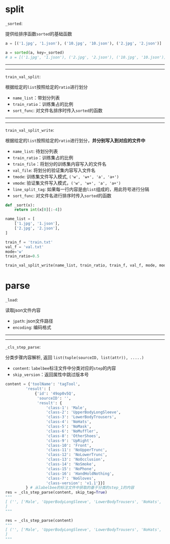 # split

`_sorted`:

提供给排序函数`sorted`的基础函数

```python
a = [('1.jpg', '1.json'), ('10.jpg', '10.json'), ('2.jpg', '2.json')]

a = sorted(a, key=_sorted)
# a = [('1.jpg', '1.json'), ('2.jpg', '2.json'), ('10.jpg', '10.json')]
```

---

---

`train_val_split`:

根据给定的`list`按照给定的`ratio`进行划分

- `name_list`：带划分列表
- `train_ratio`：训练集占的比例
- `sort_func`: 对文件名排序时传入`sorted`的函数

---

---

`train_val_split_write`:

根据给定的`list`按照给定的`ratio`进行划分，**并分别写入到对应的文件中**

- `name_list`: 待划分列表
- `train_ratio`：训练集占的比例
- `train_file`：将划分的训练集内容写入的文件名
- `val_file`: 将划分的验证集内容写入文件名
- `tmode`: 训练集文件写入模式, `('w', 'w+', 'a', 'a+')`
- `vmode`: 验证集文件写入模式，`('w', 'w+', 'a', 'a+')`
- `line_split_tag`: 如果每一行内容是由`list`组成的，用此符号进行分隔
- `sort_func`: 对文件名进行排序时传入`sorted`的函数

```python
def _sort(x):
    return int(x[0][:-4])

name_list = [
    ['1.jpg', '1.json'],
    ['2.jpg', '2.json'],
]

train_f = 'train.txt'
val_f = 'val.txt'
mode='w'
train_ratio=0.5

train_val_split_write(name_list, train_ratio, train_f, val_f, mode, mode, sort_func=_sort)
```





# parse

`_load`:

读取json文件内容

- `jpath`: json文件路径
- `encoding`: 编码格式

---

---

`_cls_step_parse`:

分类步骤内容解析, 返回 `list(tuple(sourceID, list(attr)), .....)`

- `content`: `labelbee`标注文件中分类对应的`step`的内容
- `skip_version`：返回属性中跳过版本号

```python
content = {'toolName': 'tagTool',
         'result': [
             {'id': '49op0v5Q',
              'sourceID': '',
              'result': {
                  'class-1': 'Male',
                  'class-2': 'UpperBodyLongSleeve',
                  'class-3': 'LowerBodyTrousers',
                  'class-4': 'NoHats',
                  'class-5': 'NoMask',
                  'class-6': 'NoMuffler',
                  'class-8': 'OtherShoes',
                  'class-9': 'UpRight',
                  'class-10': 'Front',
                  'class-11': 'NoUpperTrunc',
                  'class-12': 'NoLowerTrunc',
                  'class-13': 'NoOcclusion',
                  'class-14': 'NoSmoke',
                  'class-15': 'NoPhone',
                  'class-16': 'HandHoldNothing',
                  'class-7': 'NoGloves',
                  'class-version': 'v1.1'}}]
         } # 从labelbee的标注文件中获取的基于分类的step_1的内容
res = _cls_step_parse(content, skip_tag=True)
"""
[ ('', ['Male', 'UpperBodyLongSleeve', 'LowerBodyTrousers', 'NoHats', 'NoMask', 'NoMuffler', 'OtherShoes', 'UpRight', 'Front', 'NoUpperTrunc', 'NoLowerTrunc', 'NoOcclusion', 'NoSmoke', 'NoPhone', 'HandHoldNothing', 'NoGloves']),
]
"""

res = _cls_step_parse(content)
"""
[ ('', ['Male', 'UpperBodyLongSleeve', 'LowerBodyTrousers', 'NoHats', 'NoMask', 'NoMuffler', 'OtherShoes', 'UpRight', 'Front', 'NoUpperTrunc', 'NoLowerTrunc', 'NoOcclusion', 'NoSmoke', 'NoPhone', 'HandHoldNothing', 'NoGloves', 'v1.1']),
]
"""

```

